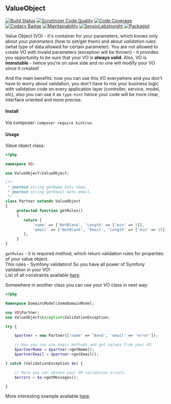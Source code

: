 ValueObject
-

[![Build Status](https://scrutinizer-ci.com/g/cn007b/vo/badges/build.png?b=master)](https://scrutinizer-ci.com/g/cn007b/vo/build-status/master)
[![Scrutinizer Code Quality](https://scrutinizer-ci.com/g/cn007b/vo/badges/quality-score.png?b=master)](https://scrutinizer-ci.com/g/cn007b/vo/?branch=master)
[![Code Coverage](https://scrutinizer-ci.com/g/cn007b/vo/badges/coverage.png?b=master)](https://scrutinizer-ci.com/g/cn007b/vo/?branch=master)
[![Codacy Badge](https://api.codacy.com/project/badge/Grade/085e3fe2470c42968f478d8041f3c176)](https://www.codacy.com/app/cn007b/vo?utm_source=github.com&amp;utm_medium=referral&amp;utm_content=cn007b/vo&amp;utm_campaign=Badge_Grade)
[![Maintainability](https://api.codeclimate.com/v1/badges/54f702945d4cab68cca0/maintainability)](https://codeclimate.com/github/cn007b/vo/maintainability)
[![SensioLabsInsight](https://insight.sensiolabs.com/projects/f9ae75a5-f16a-4ce9-a194-8df1460ed4f7/mini.png)](https://insight.sensiolabs.com/projects/f9ae75a5-f16a-4ce9-a194-8df1460ed4f7)
[![Packagist](https://img.shields.io/packagist/dt/kint/vo.svg)](https://packagist.org/packages/kint/vo)

Value Object (VO) - it's container for your parameters, which knows only about your *parameters* (how to set/get them) and about *validation rules* (what type of data allowed for certain parameter). You are not allowed to create VO with invalid parameters (exception will be thrown) - it provides you opportunity to be sure that your VO is **always valid**. Also, VO is **immutable** - hence you're on save side and no one will modify your VO since it created!

And the main benefits: now you can use this VO everywhere and you don't have to worry about validation, you don't have to mix your business logic with validation code on every application layer (controller, service, model, etc), also you can use it as `type-hint` hence your code will be more clear, interface oriented and more precise.

#### Install

Via composer: `composer require kint/vo`.

#### Usage

Value object class:

````php
<?php

namespace VO;

use ValueObject\ValueObject;

/**
 * @method string getName Gets name.
 * @method string getEmail Gets email.
 */
class Partner extends ValueObject
{
     protected function getRules()
     {
        return [
            'name' => ['NotBlank', 'Length' => ['min' => 5]],
            'email' => ['NotBlank', 'Email', 'Length' => ['min' => 15]],
        ];
     }
}
````
`getRules` - it is required method,
which return validation rules for properties of your value object.
<br>This rules - Symfony validators! So you have all power of Symfony validation in your VO!
<br>List of all constraints available [here](http://symfony.com/doc/current/validation.html#basic-constraints).

Somewhere in another class you can use your VO class in next way:

````php
<?php

Namespace Domain\Model\SomeDomainModel;

use VO\Partner;
use ValueObject\Exception\ValidationException;

try {

    $partner = new Partner(['name' => 'Bond', 'email' => 'error']);

    // Now you can use magic methods and get values from your VO.
    $partnerName = $partner->getName();
    $partnerEmail = $partner->getEmail();

} catch (ValidationException $e) {

    // Here you can obtain your VO validation errors. 
    $errors = $e->getMessages();

}
````

More interesting example available [here](https://github.com/cn007b/vo/blob/master/tests/Unit/Stub/SimpleValueObject.php).
